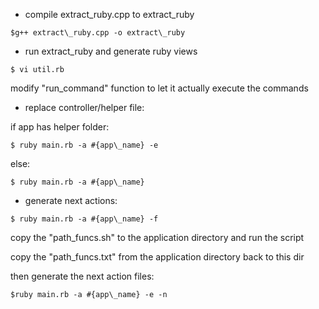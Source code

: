 * compile extract\_ruby.cpp to extract\_ruby
```
$g++ extract\_ruby.cpp -o extract\_ruby
```
* run extract\_ruby and generate ruby views
```
$ vi util.rb
```
modify "run\_command" function to let it actually execute the commands

* replace controller/helper file:

if app has helper folder:

```
$ ruby main.rb -a #{app\_name} -e
```

else:

```
$ ruby main.rb -a #{app\_name}
```

* generate next actions:

```
$ ruby main.rb -a #{app\_name} -f
```

copy the "path\_funcs.sh" to the application directory and run the script

copy the "path\_funcs.txt" from the application directory back to this dir

then generate the next action files:

```
$ruby main.rb -a #{app\_name} -e -n
```
